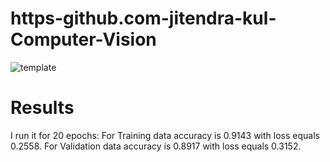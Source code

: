 # https-github.com-jitendra-kul-Computer-Vision
![template](https://user-images.githubusercontent.com/57855635/96329822-fef6d100-106d-11eb-8728-c478fad1cf02.jpg)


# Results
I run it for 20 epochs:
For Training data accuracy is 0.9143 with loss equals 0.2558.
For Validation data accuracy is 0.8917 with loss equals 0.3152.
